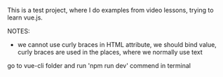 This is a test project, where I do examples from video lessons, trying to learn vue.js.

NOTES:
* we cannot use curly braces in HTML attribute, we should bind value, curly braces are used in the places, where we normally use text

go to vue-cli folder and run 'npm run dev' commend in terminal